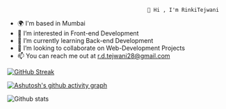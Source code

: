                                                  👋 Hi , I'm RinkiTejwani
- 🌍 I'm based in Mumbai
- 👀 I’m interested in Front-end Development 
- 🌱 I’m currently learning Back-end Development 
- 💞️ I’m looking to collaborate on Web-Development Projects
- 📫 You can reach me out at r.d.tejwani28@gmail.com

[![GitHub Streak](https://streak-stats.demolab.com?user=RinkiTejwani&theme=radical&hide_border=true&border_radius=5&fire=DDD719&currStreakNum=DDDDDD&sideNums=DDDDD9)](https://git.io/streak-stats)


[![Ashutosh's github activity graph](https://activity-graph.herokuapp.com/graph?username=RinkiTejwani&bg_color=000000&color=e3f033&line=b8288b&point=ffffff&area=true&hide_border=true)](https://github.com/ashutosh00710/github-readme-activity-graph)


![Github stats](https://github-readme-stats.vercel.app/api?username=RinkiTejwani)




<!---
RinkiTejwani/RinkiTejwani is a ✨ special ✨ repository because its `README.md` (this file) appears on your GitHub profile.
You can click the Preview link to take a look at your changes.
--->
